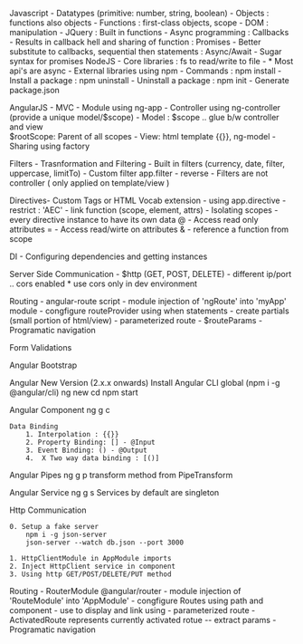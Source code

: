 Javascript
    - Datatypes (primitive: number, string, boolean)
    - Objects : functions also objects
    - Functions : first-class objects, scope
    - DOM : manipulation
    - JQuery : Built in functions
    - Async programming
        : Callbacks - Results in callback hell and sharing of function
        : Promises - Better substitute to callbacks, sequential then statements
        : Async/Await - Sugar syntax for promises
NodeJS 
    - Core libraries : fs to read/write to file
    - * Most api's are async
    - External libraries using npm
    - Commands
        : npm install - Install a package
        : npm uninstall - Uninstall a package
        : npm init - Generate package.json

AngularJS
    - MVC
    - Module using ng-app
    - Controller using ng-controller (provide a unique model/$scope)
    - Model : $scope .. glue b/w controller and view  
        $rootScope: Parent of all scopes
    - View: html template {{}}, ng-model
    - Sharing using factory

Filters - Trasnformation and Filtering
    - Built in filters (currency, date, filter, uppercase, limitTo)
    - Custom filter app.filter - reverse
    - Filters are not controller ( only applied on template/view )

Directives- Custom Tags or HTML Vocab extension
    - using app.directive
    - restrict : 'AEC'
    - link function  (scope, element, attrs)
    - Isolating scopes - every directive instance to have its own data
        @ - Access read only attributes
        = - Access read/wirte on attributes
        & - reference a function from scope


DI - Configuring dependencies and getting instances

Server Side Communication
    - $http (GET, POST, DELETE)
    - different ip/port .. cors enabled
    * use cors only in dev environment

Routing
    - angular-route script
    - module injection of 'ngRoute' into 'myApp' module
    - congfigure routeProvider using when statements
    - create partials (small portion of html/view)
    - parameterized route
    - $routeParams
    - Programatic navigation


Form Validations

Angular Bootstrap

Angular New Version (2.x.x onwards)
    Install Angular CLI global (npm i -g @angular/cli)
    ng new <app-name>
    cd <app-name>
    npm start

Angular Component
    ng g c <component-name>

    Data Binding
        1. Interpolation : {{}}
        2. Property Binding: [] - @Input
        3. Event Binding: () - @Output
        4.  X Two way data binding : [()]

Angular Pipes
    ng g p <pipe-name>
    transform method from PipeTransform

Angular Service
    ng g s <service-name>
    Services by default are singleton

Http Communication

    0. Setup a fake server
        npm i -g json-server
        json-server --watch db.json --port 3000

    1. HttpClientModule in AppModule imports
    2. Inject HttpClient service in component
    3. Using http GET/POST/DELETE/PUT method

Routing
    - RouterModule @angular/router
    - module injection of 'RouteModule' into 'AppModule'
    - congfigure Routes using path and component
    - use <router-outlet> to  display and link using <a routerLink>
    - parameterized route
    - ActivatedRoute represents currently activated rotue -- extract params
    - Programatic navigation
